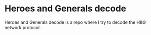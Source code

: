 # Heroes and Generals decode

Heroes and Generals decode is a repo where I try to decode the H&G network protocol.